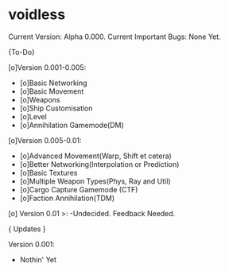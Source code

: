 voidless
========
Current Version: Alpha 0.000.
Current Important Bugs: None Yet.

{To-Do}

[o]Version 0.001-0.005:
  - [o]Basic Networking
  - [o]Basic Movement
  - [o]Weapons
  - [o]Ship Customisation
  - [o]Level
  - [o]Annihilation Gamemode(DM)

[o]Version 0.005-0.01:
  - [o]Advanced Movement(Warp, Shift et cetera)
  - [o]Better Networking(Interpolation or Prediction)
  - [o]Basic Textures
  - [o]Multiple Weapon Types(Phys, Ray and Util)
  - [o]Cargo Capture Gamemode (CTF)
  - [o]Faction Annihilation(TDM)

[o] Version 0.01 >:
  -Undecided. Feedback Needed.

{ Updates }

Version 0.001:
  - Nothin' Yet
